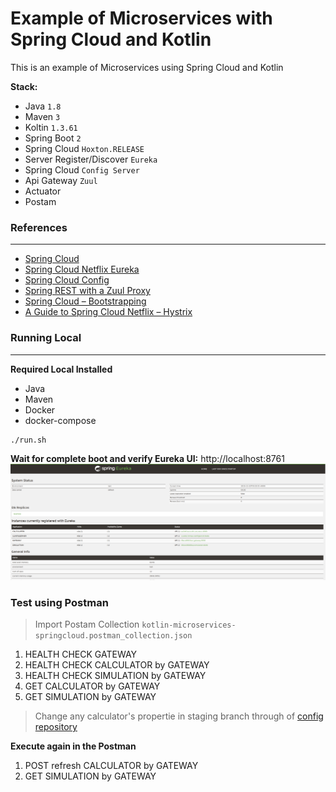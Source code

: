 # Example of Microservices with Spring Cloud and Kotlin

This is an example of Microservices using Spring Cloud and Kotlin   

**Stack:**   
- Java `1.8`
- Maven `3`
- Koltin `1.3.61`
- Spring Boot `2`
- Spring Cloud `Hoxton.RELEASE`
- Server Register/Discover `Eureka`
- Spring Cloud `Config Server`
- Api Gateway `Zuul`
- Actuator
- Postam


### References
--------------

- [Spring Cloud][0]
- [Spring Cloud Netflix Eureka][1]
- [Spring Cloud Config][2]
- [Spring REST with a Zuul Proxy][3]
- [Spring Cloud – Bootstrapping](https://www.baeldung.com/spring-cloud-bootstrapping)
- [A Guide to Spring Cloud Netflix – Hystrix](https://www.baeldung.com/spring-cloud-netflix-hystrix)


### Running Local
-----------------

**Required Local Installed** 

- Java 
- Maven
- Docker
- docker-compose

```
./run.sh
```

**Wait for complete boot and verify Eureka UI:** http://localhost:8761   
![Eureka](docs/eureka-ui.png)


### Test using Postman

> Import Postam Collection `kotlin-microservices-springcloud.postman_collection.json` 

1. HEALTH CHECK GATEWAY
2. HEALTH CHECK CALCULATOR by GATEWAY
3. HEALTH CHECK SIMULATION by GATEWAY
4. GET CALCULATOR by GATEWAY
5. GET SIMULATION by GATEWAY

> Change any calculator's propertie in staging branch through of [config repository](https://github.com/fabianogoes/config-server-repo)

**Execute again in the Postman**

1. POST refresh CALCULATOR by GATEWAY
2. GET SIMULATION by GATEWAY

[0]: https://spring.io/projects/spring-cloud
[1]: https://cloud.spring.io/spring-cloud-netflix/reference/html/
[2]: https://cloud.spring.io/spring-cloud-config/reference/html/
[3]: https://www.baeldung.com/spring-rest-with-zuul-proxy
